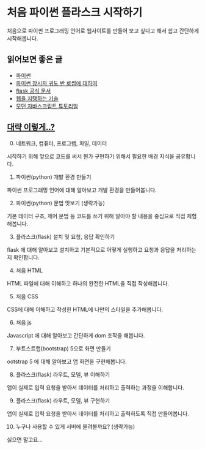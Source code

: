 # 처음 파이썬 플라스크 시작하기

처음으로 파이썬 프로그래밍 언어로 웹사이트를 만들어 보고 싶다고 해서 쉽고 간단하게 시작해봅니다.

## 읽어보면 좋은 글

- [파이썬](https://ko.wikipedia.org/wiki/%ED%8C%8C%EC%9D%B4%EC%8D%AC)
- [파이썬 창시자 귀도 반 로썸에 대하여](https://blog.gyus.me/2020/about-guido-van-rossum/)
- [flask 공식 문서](https://flask-docs-kr.readthedocs.io/ko/latest/)
- [웹을 지탱하는 기술](https://www.slideshare.net/guruguru/ss-14241987)
- [모던 자바스크립트 튜토리얼](https://ko.javascript.info)

## [대략 이렇게..?](https://drive.google.com/file/d/1N8PhBY3FYDFEvSJ_C2L9zkOdCj4KLNPY/view)

0. 네트워크, 컴퓨터, 프로그램, 파일, 데이터

시작하기 위해 앞으로 코드를 써서 뭔가 구현하기 위해서 필요한 배경 지식을 공유합니다.

1. 파이썬(python) 개발 환경 만들기

파이썬 프로그래밍 언어에 대해 알아보고 개발 환경을 만들어봅니다.

2. 파이썬(python) 문법 맛보기 (생략가능)

기본 데이터 구조, 제어 문법 등 코드를 쓰기 위해 알아야 할 내용을 중심으로 직접 체험해봅니다.

3. 플라스크(flask) 설치 및 요청, 응답 확인하기

flask 에 대해 알아보고 설치하고 기본적으로 어떻게 실행하고 요청과 응답을 처리하는지 확인합니다.

4. 처음 HTML

HTML 파일에 대해 이해하고 하나의 완전한 HTML을 직접 작성해봅니다.

5. 처음 CSS

CSS에 대해 이해하고 작성한 HTML에 나만의 스타일을 추가해봅니다.

6. 처음 js

Javascript 에 대해 알아보고 간단하게 dom 조작을 해봅니다.

7. 부트스트랩(bootstrap) 5으로 화면 만들기

ootstrap 5 에 대해 알아보고 앱 화면을 구현해봅니다.

8. 플라스크(flask) 라우트, 모델, 뷰 이해하기

앱이 실제로 입력 요청을 받아서 데이터를 처리하고 출력하는 과정을 이해합니다.

9. 플라스크(flask) 라우트, 모델, 뷰 구현하기

앱이 실제로 입력 요청을 받아서 데이터를 처리하고 출력하도록 직접 만들어봅니다.

10. 누구나 사용할 수 있게 서버에 올려볼까요? (생략가능)

싫으면 말고요...